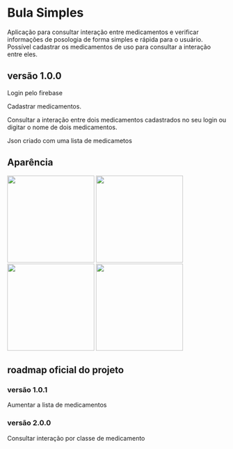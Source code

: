 # Bula Simples
<p> Aplicação para consultar interação entre medicamentos e verificar informações de posologia de forma simples e rápida para o usuário. Possível cadastrar os medicamentos de uso para consultar a interação entre eles. </p>
<h2> versão 1.0.0 </h2>

<p> Login pelo firebase </p>
<p> Cadastrar medicamentos. </p>
<p> Consultar a interação entre dois medicamentos cadastrados no seu login ou digitar o nome de dois medicamentos. </p>

Json criado com uma lista de medicametos

## Aparência
<div>
<img width='200px' src ='https://user-images.githubusercontent.com/39601714/47952512-807bf400-df68-11e8-8473-b10c58f6d939.png' >
<img width='200px' src ='https://user-images.githubusercontent.com/39601714/47952514-85d93e80-df68-11e8-8977-4d6b69d55581.png' >
<img width='200px' src ='https://user-images.githubusercontent.com/39601714/47952516-8b368900-df68-11e8-99c8-3284df971933.png' >
<img width='200px' src ='https://user-images.githubusercontent.com/39601714/47952517-8d98e300-df68-11e8-8478-f8332500ec15.png' >
</div>

<h2> roadmap oficial do projeto </h2> 
<h3> versão 1.0.1  </h3>
<p> Aumentar a lista de medicamentos</p>

<h3> versão 2.0.0   </h3>
<p> Consultar interação por classe de medicamento </p>


